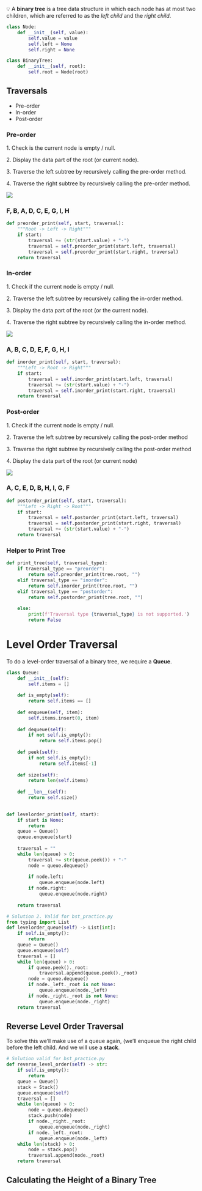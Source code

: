 💡 A **binary tree** is a tree data structure in which each node has at most two children, which are referred to as the *left child* and the *right child*.

```python
class Node:
    def __init__(self, value):
        self.value = value
        self.left = None
        self.right = None
```

```python
class BinaryTree:
    def __init__(self, root):
        self.root = Node(root)
```

Traversals
----------

* Pre-order
* In-order
* Post-order

### Pre-order

1\. Check is the current node is empty / null.

2\. Display the data part of the root (or current node).

3\. Traverse the left subtree by recursively calling the pre-order method.

4\. Traverse the right subtree by recursively calling the pre-order method.

![](resources/CDE664ED4A8DA8D6E39A24EC3CF9361E.jpg) 

### F, B, A, D, C, E, G, I, H

```python
def preorder_print(self, start, traversal):
    """Root -> Left -> Right"""
    if start:
        traversal += (str(start.value) + "-")
        traversal = self.preorder_print(start.left, traversal)
        traversal = self.preorder_print(start.right, traversal)
    return traversal
```

### In-order

1\. Check if the current node is empty / null.

2\. Traverse the left subtree by recursively calling the in-order method.

3\. Display the data part of the root (or the current node).

4\. Traverse the right subtree by recursively calling the in-order method.

![](resources/CDE664ED4A8DA8D6E39A24EC3CF9361E.jpg) 

### A, B, C, D, E, F, G, H, I

```python
def inorder_print(self, start, traversal):
    """Left -> Root -> Right"""
    if start:
        traversal = self.inorder_print(start.left, traversal)
        traversal += (str(start.value) + "-")
        traversal = self.inorder_print(start.right, traversal)
    return traversal
```

### Post-order

1\. Check if the current node is empty / null.

2\. Traverse the left subtree by recursively calling the post-order method

3\. Traverse the right subtree by recursively calling the post-order method

4\. Display the data part of the root (or current node)

![](resources/CDE664ED4A8DA8D6E39A24EC3CF9361E.jpg)

### A, C, E, D, B, H, I, G, F

```python
def postorder_print(self, start, traversal):
    """Left -> Right -> Root"""
    if start:
        traversal = self.postorder_print(start.left, traversal)
        traversal = self.postorder_print(start.right, traversal)
        traversal += (str(start.value) + "-")
    return traversal
```

### Helper to Print Tree

```python
def print_tree(self, traversal_type):
    if traversal_type == "preorder":
        return self.preorder_print(tree.root, "")
    elif traversal_type == "inorder":
        return self.inorder_print(tree.root, "")
    elif traversal_type == "postorder":
        return self.postorder_print(tree.root, "")
        
    else:
        print(f'Traversal type {traversal_type} is not supported.')
        return False
```

Level Order Traversal
=====================

To do a level-order traversal of a binary tree, we require a **Queue**.

```python
class Queue:
    def __init__(self):
        self.items = []
        
    def is_empty(self):
        return self.items == []
        
    def enqueue(self, item):
        self.items.insert(0, item)
    
    def dequeue(self):
        if not self.is_empty():
            return self.items.pop()
    
    def peek(self):
        if not self.is_empty():
            return self.items[-1]
    
    def size(self):
        return len(self.items)
    
    def __len__(self):
        return self.size()
            
```

```python
def levelorder_print(self, start):
    if start is None:
        return
    queue = Queue()
    queue.enqueue(start)
    
    traversal = ""
    while len(queue) > 0:
        traversal += str(queue.peek()) + "-"
        node = queue.dequeue()
        
        if node.left:
            queue.enqueue(node.left)
        if node.right:
            queue.enqueue(node.right)
    
    return traversal
```

```python
# Solution 2. Valid for bst_practice.py
from typing import List
def levelorder_queue(self) -> List[int]:
    if self.is_empty():
        return
    queue = Queue()
    queue.enqueue(self)
    traversal = []
    while len(queue) > 0:
        if queue.peek()._root:
            traversal.append(queue.peek()._root)
        node = queue.dequeue()
        if node._left._root is not None:
            queue.enqueue(node._left)
        if node._right._root is not None:
            queue.enqueue(node._right)
    return traversal
```

Reverse Level Order Traversal
-----------------------------

To solve this we’ll make use of a queue again, (we’ll enqueue the right child before the left child. And we will use a **stack**.

```python
# Solution valid for bst_practice.py
def reverse_level_order(self) -> str:
    if self.is_empty():
        return
    queue = Queue()
    stack = Stack()
    queue.enqueue(self)
    traversal = []
    while len(queue) > 0:
        node = queue.dequeue()
        stack.push(node)
        if node._right._root:
            queue.enqueue(node._right)
        if node._left._root:
            queue.enqueue(node._left)
    while len(stack) > 0:
        node = stack.pop()
        traversal.append(node._root)
    return traversal
```

Calculating the Height of a Binary Tree
---------------------------------------











